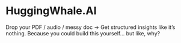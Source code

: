 # HuggingWhale.AI
Drop your PDF / audio / messy doc → Get structured insights like it’s nothing. Because you could build this yourself... but like, why?
